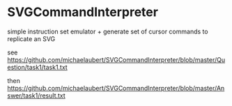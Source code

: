 # SVGCommandInterpreter
simple instruction set emulator + generate set of cursor commands to replicate an SVG

see https://github.com/michaelaubert/SVGCommandInterpreter/blob/master/Question/task1/task1.txt

then https://github.com/michaelaubert/SVGCommandInterpreter/blob/master/Answer/task1/result.txt
